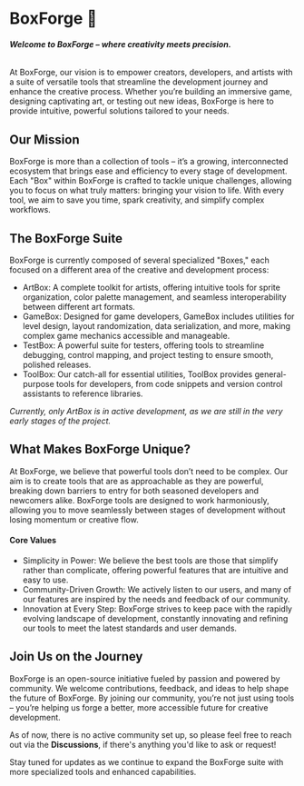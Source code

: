 # BoxForge 👋

<!--

**Here are some ideas to get you started:**

🙋‍♀️ A short introduction - what is your organization all about?
🌈 Contribution guidelines - how can the community get involved?
👩‍💻 Useful resources - where can the community find your docs? Is there anything else the community should know?
🍿 Fun facts - what does your team eat for breakfast?
🧙 Remember, you can do mighty things with the power of [Markdown](https://docs.github.com/github/writing-on-github/getting-started-with-writing-and-formatting-on-github/basic-writing-and-formatting-syntax)
-->

###### **Welcome to BoxForge – where creativity meets precision.**

At BoxForge, our vision is to empower creators, developers, and artists with a suite of versatile tools that streamline the development journey and enhance the creative process. Whether you’re building an immersive game, designing captivating art, or testing out new ideas, BoxForge is here to provide intuitive, powerful solutions tailored to your needs.

## Our Mission
BoxForge is more than a collection of tools – it’s a growing, interconnected ecosystem that brings ease and efficiency to every stage of development. Each "Box" within BoxForge is crafted to tackle unique challenges, allowing you to focus on what truly matters: bringing your vision to life. With every tool, we aim to save you time, spark creativity, and simplify complex workflows.

## The BoxForge Suite
BoxForge is currently composed of several specialized "Boxes," each focused on a different area of the creative and development process:

- ArtBox: A complete toolkit for artists, offering intuitive tools for sprite organization, color palette management, and seamless interoperability between different art formats.
- GameBox: Designed for game developers, GameBox includes utilities for level design, layout randomization, data serialization, and more, making complex game mechanics accessible and manageable.
- TestBox: A powerful suite for testers, offering tools to streamline debugging, control mapping, and project testing to ensure smooth, polished releases.
- ToolBox: Our catch-all for essential utilities, ToolBox provides general-purpose tools for developers, from code snippets and version control assistants to reference libraries.

*Currently, only ArtBox is in active development, as we are still in the very early stages of the project.*

## What Makes BoxForge Unique?
At BoxForge, we believe that powerful tools don’t need to be complex. Our aim is to create tools that are as approachable as they are powerful, breaking down barriers to entry for both seasoned developers and newcomers alike. BoxForge tools are designed to work harmoniously, allowing you to move seamlessly between stages of development without losing momentum or creative flow.

#### Core Values
- Simplicity in Power: We believe the best tools are those that simplify rather than complicate, offering powerful features that are intuitive and easy to use.
- Community-Driven Growth: We actively listen to our users, and many of our features are inspired by the needs and feedback of our community.
- Innovation at Every Step: BoxForge strives to keep pace with the rapidly evolving landscape of development, constantly innovating and refining our tools to meet the latest standards and user demands.

## Join Us on the Journey
BoxForge is an open-source initiative fueled by passion and powered by community. We welcome contributions, feedback, and ideas to help shape the future of BoxForge. By joining our community, you’re not just using tools – you’re helping us forge a better, more accessible future for creative development.

As of now, there is no active community set up, so please feel free to reach out via the **Discussions**, if there's anything you'd like to ask or request!

Stay tuned for updates as we continue to expand the BoxForge suite with more specialized tools and enhanced capabilities.

